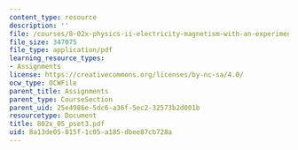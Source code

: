 ```yaml
---
content_type: resource
description: ''
file: /courses/8-02x-physics-ii-electricity-magnetism-with-an-experimental-focus-spring-2005/8a13de05815f1c05a185dbee87cb728a_802x_05_pset3.pdf
file_size: 347075
file_type: application/pdf
learning_resource_types:
- Assignments
license: https://creativecommons.org/licenses/by-nc-sa/4.0/
ocw_type: OCWFile
parent_title: Assignments
parent_type: CourseSection
parent_uid: 25e4986e-5dc6-a36f-5ec2-32573b2d001b
resourcetype: Document
title: 802x_05_pset3.pdf
uid: 8a13de05-815f-1c05-a185-dbee87cb728a
---
```

